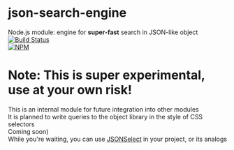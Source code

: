 # json-search-engine
Node.js module: engine for **super-fast** search in JSON-like object  
[![Build Status](https://travis-ci.org/Gvozd/json-search-engine.svg)](https://travis-ci.org/Gvozd/json-search-engine)  
[![NPM](https://nodei.co/npm-dl/json-search-engine.png?months=1)](https://nodei.co/npm/json-search-engine/)  

# Note: This is super experimental, use at your own risk!
This is an internal module for future integration into other modules  
It is planned to write queries to the object library in the style of CSS selectors  
Coming soon)  
While you're waiting, you can use [JSONSelect](https://www.npmjs.com/package/JSONSelect) in your project, or its analogs  
